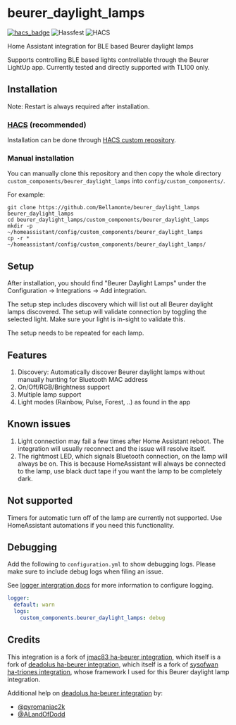 # beurer_daylight_lamps
[![hacs_badge](https://img.shields.io/badge/HACS-Custom-41BDF5.svg)](https://github.com/Bellamonte/beurer_daylight_lamps)
![Hassfest](https://github.com/Bellamonte/beurer_daylight_lamps/actions/workflows/hassfest.yaml/badge.svg)
![HACS](https://github.com/Bellamonte/beurer_daylight_lamps/actions/workflows/hacs.yml/badge.svg)

Home Assistant integration for BLE based Beurer daylight lamps

Supports controlling BLE based lights controllable through the Beurer LightUp app. Currently tested and directly supported with TL100 only.

## Installation

Note: Restart is always required after installation.

### [HACS](https://hacs.xyz/) (recommended)
Installation can be done through [HACS custom repository](https://hacs.xyz/docs/faq/custom_repositories).

### Manual installation
You can manually clone this repository and then copy the whole directory `custom_components/beurer_daylight_lamps` into `config/custom_components/`.

For example:
```
git clone https://github.com/Bellamonte/beurer_daylight_lamps beurer_daylight_lamps
cd beurer_daylight_lamps/custom_components/beurer_daylight_lamps
mkdir -p ~/homeassistant/config/custom_components/beurer_daylight_lamps
cp -r * ~/homeassistant/config/custom_components/beurer_daylight_lamps/
```

## Setup
After installation, you should find "Beurer Daylight Lamps" under the Configuration -> Integrations -> Add integration.

The setup step includes discovery which will list out all Beurer daylight lamps discovered. The setup will validate connection by toggling the selected light. Make sure your light is in-sight to validate this.

The setup needs to be repeated for each lamp.

## Features
1. Discovery: Automatically discover Beurer daylight lamps without manually hunting for Bluetooth MAC address
2. On/Off/RGB/Brightness support
3. Multiple lamp support
4. Light modes (Rainbow, Pulse, Forest, ..) as found in the app

## Known issues
1. Light connection may fail a few times after Home Assistant reboot. The integration will usually reconnect and the issue will resolve itself.
2. The rightmost LED, which signals Bluetooth connection, on the lamp will always be on.
   This is because HomeAssistant will always be connected to the lamp, use black duct tape if you want the lamp to be completely dark.

## Not supported
Timers for automatic turn off of the lamp are currently not supported. 
Use HomeAssistant automations if you need this functionality.

## Debugging
Add the following to `configuration.yml` to show debugging logs. Please make sure to include debug logs when filing an issue.

See [logger intergration docs](https://www.home-assistant.io/integrations/logger/) for more information to configure logging.

```yml
logger:
  default: warn
  logs:
    custom_components.beurer_daylight_lamps: debug
```

## Credits
This integration is a fork of [jmac83 ha-beurer integration](https://github.com/jmac83/ha-beurer), which itself is a fork of [deadolus ha-beurer integration](https://github.com/deadolus/ha-beurer), which itself is a fork of [sysofwan ha-triones integration](https://github.com/sysofwan/ha-triones), whose framework I used for this Beurer daylight lamp integration. 

Additional help on [deadolus ha-beurer integration](https://github.com/deadolus/ha-beurer) by: 
- [@pyromaniac2k](https://github.com/pyromaniac2k)
- [@ALandOfDodd](https://github.com/LandOfDodd)

